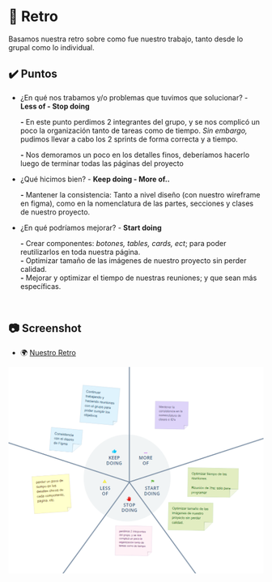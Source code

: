 
# 📝 Retro

Basamos nuestra retro sobre como fue nuestro trabajo, tanto desde lo grupal como lo individual.

## ✔️ Puntos

- ¿En qué nos trabamos y/o problemas que tuvimos que solucionar? - **Less of - Stop doing**

    **-** En este punto perdimos 2 integrantes del grupo, y se nos complicó un poco la organización tanto de tareas como de tiempo. *Sin embargo,* pudimos llevar a cabo los 2 sprints de forma correcta y a tiempo.

    **-** Nos demoramos un poco en los detalles finos, deberíamos hacerlo luego de terminar todas las páginas del proyecto

- ¿Qué hicimos bien? - **Keep doing - More of..**

    **-** Mantener la consistencia: Tanto a nivel diseño (con nuestro wireframe en figma), como en la nomenclatura de las partes, secciones y clases de nuestro proyecto.

- ¿En qué podríamos mejorar? - **Start doing**

    **-** Crear componentes: *botones, tables, cards, ect*; para poder reutilizarlos en toda nuestra página. <br />
    **-** Optimizar tamaño de las imágenes de nuestro proyecto sin perder calidad. <br />
    **-** Mejorar y optimizar el tiempo de nuestras reuniones; y que sean más específicas.

<br/>

## 📷 Screenshot

- 🌍 [Nuestro Retro](https://app.moqups.com/XuC5glkAsD/view/page/af4f18784)

![Retro Screenshot](public/img/retro.png)
